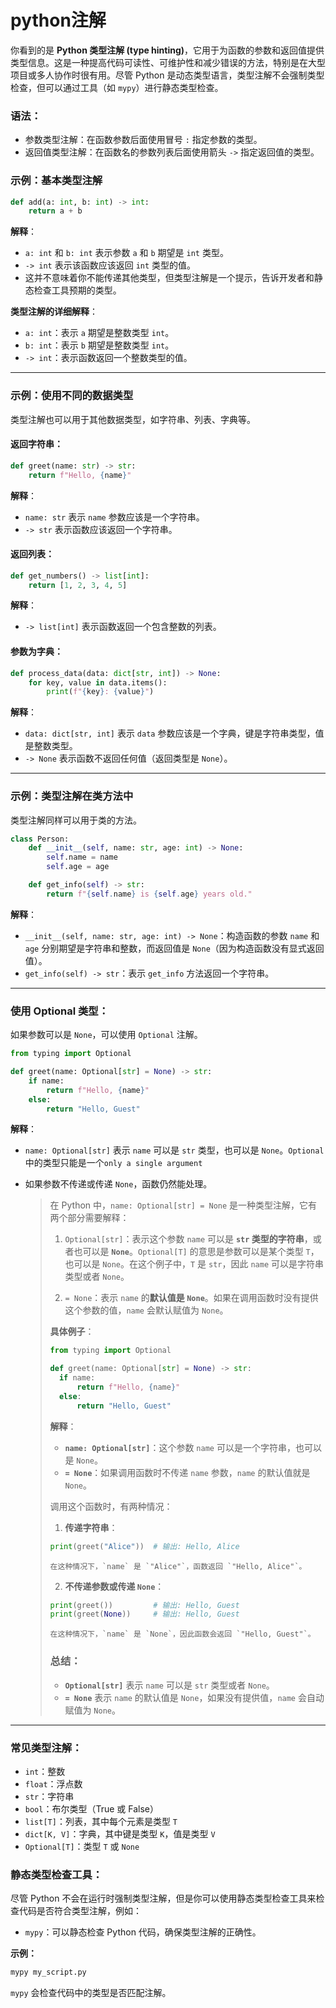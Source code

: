 # python注解

你看到的是 **Python 类型注解 (type hinting)**，它用于为函数的参数和返回值提供类型信息。这是一种提高代码可读性、可维护性和减少错误的方法，特别是在大型项目或多人协作时很有用。尽管 Python 是动态类型语言，类型注解不会强制类型检查，但可以通过工具（如 `mypy`）进行静态类型检查。

### **语法**：

- 参数类型注解：在函数参数后面使用冒号 `:` 指定参数的类型。
- 返回值类型注解：在函数名的参数列表后面使用箭头 `->` 指定返回值的类型。

### **示例：基本类型注解**

```python
def add(a: int, b: int) -> int:
    return a + b
```

**解释**：

- `a: int` 和 `b: int` 表示参数 `a` 和 `b` 期望是 `int` 类型。
- `-> int` 表示该函数应该返回 `int` 类型的值。
- 这并不意味着你不能传递其他类型，但类型注解是一个提示，告诉开发者和静态检查工具预期的类型。

**类型注解的详细解释**：

- `a: int`：表示 `a` 期望是整数类型 `int`。
- `b: int`：表示 `b` 期望是整数类型 `int`。
- `-> int`：表示函数返回一个整数类型的值。

---

### **示例：使用不同的数据类型**

类型注解也可以用于其他数据类型，如字符串、列表、字典等。

#### 返回字符串：

```python
def greet(name: str) -> str:
    return f"Hello, {name}"
```

**解释**：

- `name: str` 表示 `name` 参数应该是一个字符串。
- `-> str` 表示函数应该返回一个字符串。

#### 返回列表：

```python
def get_numbers() -> list[int]:
    return [1, 2, 3, 4, 5]
```

**解释**：

- `-> list[int]` 表示函数返回一个包含整数的列表。

#### 参数为字典：

```python
def process_data(data: dict[str, int]) -> None:
    for key, value in data.items():
        print(f"{key}: {value}")
```

**解释**：

- `data: dict[str, int]` 表示 `data` 参数应该是一个字典，键是字符串类型，值是整数类型。
- `-> None` 表示函数不返回任何值（返回类型是 `None`）。

---

### **示例：类型注解在类方法中**

类型注解同样可以用于类的方法。

```python
class Person:
    def __init__(self, name: str, age: int) -> None:
        self.name = name
        self.age = age

    def get_info(self) -> str:
        return f"{self.name} is {self.age} years old."
```

**解释**：

- `__init__(self, name: str, age: int) -> None`：构造函数的参数 `name` 和 `age` 分别期望是字符串和整数，而返回值是 `None`（因为构造函数没有显式返回值）。
- `get_info(self) -> str`：表示 `get_info` 方法返回一个字符串。

---

### **使用 Optional 类型**：

如果参数可以是 `None`，可以使用 `Optional` 注解。

```python
from typing import Optional

def greet(name: Optional[str] = None) -> str:
    if name:
        return f"Hello, {name}"
    else:
        return "Hello, Guest"
```

**解释**：

- `name: Optional[str]` 表示 `name` 可以是 `str` 类型，也可以是 `None`。`Optional`中的类型只能是一个`only a single argument`

- 如果参数不传递或传递 `None`，函数仍然能处理。

  >在 Python 中，`name: Optional[str] = None` 是一种类型注解，它有两个部分需要解释：
  >
  >1. `Optional[str]`：表示这个参数 `name` 可以是 **`str` 类型的字符串**，或者也可以是 **`None`**。`Optional[T]` 的意思是参数可以是某个类型 `T`，也可以是 `None`。在这个例子中，`T` 是 `str`，因此 `name` 可以是字符串类型或者 `None`。
  >
  >2. `= None`：表示 `name` 的**默认值是 `None`**。如果在调用函数时没有提供这个参数的值，`name` 会默认赋值为 `None`。
  >
  >**具体例子**：
  >
  >```python
  >from typing import Optional
  >
  >def greet(name: Optional[str] = None) -> str:
  >   if name:
  >       return f"Hello, {name}"
  >   else:
  >       return "Hello, Guest"
  >```
  >
  >**解释**：
  >
  >- **`name: Optional[str]`**：这个参数 `name` 可以是一个字符串，也可以是 `None`。
  >- **`= None`**：如果调用函数时不传递 `name` 参数，`name` 的默认值就是 `None`。
  >
  >调用这个函数时，有两种情况：
  >
  >1. **传递字符串**：
  >
  >   ```python
  >   print(greet("Alice"))  # 输出: Hello, Alice
  >   ```
  >
  >     在这种情况下，`name` 是 `"Alice"`，函数返回 `"Hello, Alice"`。
  >
  >2. **不传递参数或传递 `None`**：
  >
  >   ```python
  >   print(greet())         # 输出: Hello, Guest
  >   print(greet(None))     # 输出: Hello, Guest
  >   ```
  >
  >     在这种情况下，`name` 是 `None`，因此函数会返回 `"Hello, Guest"`。
  >
  >### 总结：
  >
  >- **`Optional[str]`** 表示 `name` 可以是 `str` 类型或者 `None`。
  >- **`= None`** 表示 `name` 的默认值是 `None`，如果没有提供值，`name` 会自动赋值为 `None`。

---

### **常见类型注解**：

- `int`：整数
- `float`：浮点数
- `str`：字符串
- `bool`：布尔类型（True 或 False）
- `list[T]`：列表，其中每个元素是类型 `T`
- `dict[K, V]`：字典，其中键是类型 `K`，值是类型 `V`
- `Optional[T]`：类型 `T` 或 `None`

### **静态类型检查工具**：

尽管 Python 不会在运行时强制类型注解，但是你可以使用静态类型检查工具来检查代码是否符合类型注解，例如：

- `mypy`：可以静态检查 Python 代码，确保类型注解的正确性。

**示例：**

```bash
mypy my_script.py
```

`mypy` 会检查代码中的类型是否匹配注解。

